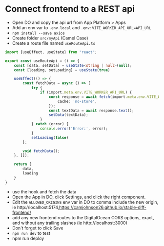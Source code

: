 # Connect frontend to a REST api
* Open DO and copy the api url from App Platform > Apps
* Add an env var to `.env.local` and `.env`: `VITE_WORKER_API_URL=API_URL`
* `npm install --save axios`
* Create folder `src/myApi` (Camel Case)
* Create a route file named `useRouteApi.ts`
```typescript
import {useEffect, useState} from "react";

export const useRouteApi = () => {
    const [data, setData] = useState<string | null>(null);
    const [loading, setLoading] = useState(true)

    useEffect(() => {
        const fetchData = async () => {
            try {
                if (import.meta.env.VITE_WORKER_API_URL) {
                    const response = await fetch(import.meta.env.VITE_WORKER_API_URL, {
                        cache: 'no-store',
                    });
                    const textData = await response.text();
                    setData(textData);
                }
            } catch (error) {
                console.error('Error:', error);
            }
            setLoading(false)
        };

        void fetchData();
    }, []);

    return {
        data,
        loading
    }
}
```
* use the hook and fetch the data
* Open the App in DO, click Settings, and click the right component.
* Edit the `ALLOWED_ORIGINS` env var in DO to comma include the new origin, ie http://localhost:5174,https://camjohnson26.github.io/stable-diff-frontend/ 
* add any new frontend routes to the DigitalOcean CORS options, exact, and without any trailing slashes (ie http://localhost:3000)
* Don't forget to click Save
* `npm run dev` to test
* npm run deploy